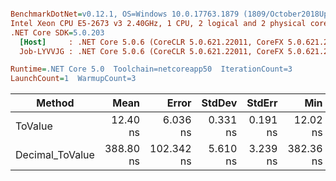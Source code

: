 ``` ini

BenchmarkDotNet=v0.12.1, OS=Windows 10.0.17763.1879 (1809/October2018Update/Redstone5)
Intel Xeon CPU E5-2673 v3 2.40GHz, 1 CPU, 2 logical and 2 physical cores
.NET Core SDK=5.0.203
  [Host]     : .NET Core 5.0.6 (CoreCLR 5.0.621.22011, CoreFX 5.0.621.22011), X64 RyuJIT
  Job-LYVVJG : .NET Core 5.0.6 (CoreCLR 5.0.621.22011, CoreFX 5.0.621.22011), X64 RyuJIT

Runtime=.NET Core 5.0  Toolchain=netcoreapp50  IterationCount=3  
LaunchCount=1  WarmupCount=3  

```
|          Method |      Mean |      Error |   StdDev |   StdErr |       Min |       Max |    Median | Ratio | MannWhitney(5%) | RatioSD |
|---------------- |----------:|-----------:|---------:|---------:|----------:|----------:|----------:|------:|---------------- |--------:|
|         ToValue |  12.40 ns |   6.036 ns | 0.331 ns | 0.191 ns |  12.02 ns |  12.64 ns |  12.54 ns |  1.00 |            Base |    0.00 |
| Decimal_ToValue | 388.80 ns | 102.342 ns | 5.610 ns | 3.239 ns | 382.36 ns | 392.64 ns | 391.39 ns | 31.37 |               ? |    1.14 |

